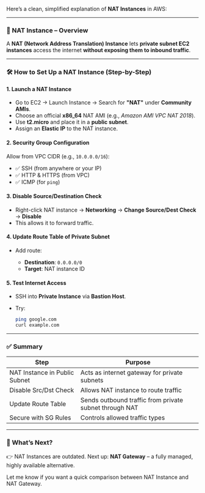 Here’s a clean, simplified explanation of **NAT Instances** in AWS:

---

### 🔄 NAT Instance – Overview

A **NAT (Network Address Translation) Instance** lets **private subnet EC2 instances** access the internet **without exposing them to inbound traffic**.

---

### 🛠️ How to Set Up a NAT Instance (Step-by-Step)

#### 1. **Launch a NAT Instance**

* Go to EC2 → Launch Instance → Search for **"NAT"** under **Community AMIs**.
* Choose an official **x86\_64** NAT AMI (e.g., *Amazon AMI VPC NAT 2018*).
* Use **t2.micro** and place it in a **public subnet**.
* Assign an **Elastic IP** to the NAT instance.

#### 2. **Security Group Configuration**

Allow from VPC CIDR (e.g., `10.0.0.0/16`):

* ✅ SSH (from anywhere or your IP)
* ✅ HTTP & HTTPS (from VPC)
* ✅ ICMP (for `ping`)

#### 3. **Disable Source/Destination Check**

* Right-click NAT instance → **Networking** → **Change Source/Dest Check** → **Disable**
* This allows it to forward traffic.

#### 4. **Update Route Table of Private Subnet**

* Add route:

  * **Destination**: `0.0.0.0/0`
  * **Target**: NAT instance ID

#### 5. **Test Internet Access**

* SSH into **Private Instance** via **Bastion Host**.
* Try:

  ```bash
  ping google.com
  curl example.com
  ```

---

### ✅ Summary

| Step                          | Purpose                                                |
| ----------------------------- | ------------------------------------------------------ |
| NAT Instance in Public Subnet | Acts as internet gateway for private subnets           |
| Disable Src/Dst Check         | Allows NAT instance to route traffic                   |
| Update Route Table            | Sends outbound traffic from private subnet through NAT |
| Secure with SG Rules          | Controls allowed traffic types                         |

---

### 🔁 What’s Next?

👉 NAT Instances are outdated. Next up: **NAT Gateway** – a fully managed, highly available alternative.

Let me know if you want a quick comparison between NAT Instance and NAT Gateway.
